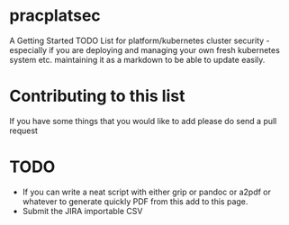 # pracplatsec
A Getting Started TODO List for platform/kubernetes cluster security - especially if you are deploying and managing your own fresh kubernetes system etc. maintaining it as a markdown to be able to update easily.


# Contributing to this list
  If you have some things that you would like to add please do send a pull request


# TODO
  - If you can write a neat script with either grip or pandoc or a2pdf or whatever to generate quickly PDF from this add to this page.
  - Submit the JIRA importable CSV

